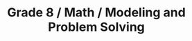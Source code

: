 ---
title: "Grade 8 / Math / Modeling and Problem Solving"
subject: "math"
grade: "8"
area: "mps"
next_steps:
  - instructions: "With your student, discuss examples of how mathematics is used in construction work: scale drawings, estimating costs, etc."
  - instructions: "With your student, solve multi-step problems involving two or more skills. Break the problem down into its separate parts."
  - instructions: "With your student, solve multi-step problems using different mathematical models and discuss the advantages of each model."
  - instructions: "With your student, discuss complex problems that were solved incorrectly. Develop explanations for better solution paths."
---